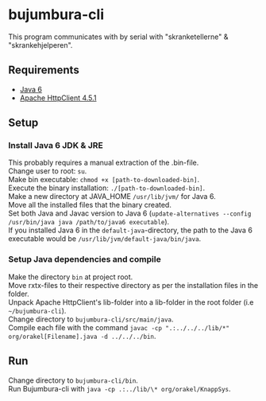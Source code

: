 # bujumbura-cli

This program communicates with by serial with "skranketellerne" & "skrankehjelperen".


## Requirements
 - [Java 6](https://www.oracle.com/java/technologies/javase-java-archive-javase6-downloads.html)
 - [Apache HttpClient 4.5.1](https://hc.apache.org/downloads.cgi)

## Setup

### Install Java 6 JDK & JRE  

This probably requires a manual extraction of the .bin-file.  
Change user to root: `su`.  
Make bin executable: `chmod +x [path-to-downloaded-bin]`.  
Execute the binary installation: `./[path-to-downloaded-bin]`.  
Make a new directory at JAVA_HOME `/usr/lib/jvm/` for Java 6.  
Move all the installed files that the binary created.  
Set both Java and Javac version to Java 6 (`update-alternatives --config /usr/bin/java java /path/to/java6 executable`).  
If you installed Java 6 in the `default-java`-directory, the path to the Java 6 executable would be `/usr/lib/jvm/default-java/bin/java`.

### Setup Java dependencies and compile
Make the directory `bin` at project root.  
Move rxtx-files to their respective directory as per the installation files in the folder.  
Unpack Apache HttpClient's lib-folder into a lib-folder in the root folder (i.e `~/bujumbura-cli`).  
Change directory to `bujumbura-cli/src/main/java`.  
Compile each file with the command `javac -cp ".:../../../lib/*" org/orakel[Filename].java -d ../../../bin`.  

## Run
Change directory to `bujumbura-cli/bin`.  
Run Bujumbura-cli with `java -cp .:../lib/\* org/orakel/KnappSys`.
